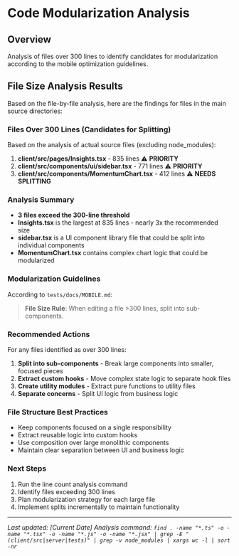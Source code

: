 
# Code Modularization Analysis

## Overview
Analysis of files over 300 lines to identify candidates for modularization according to the mobile optimization guidelines.

## File Size Analysis Results

Based on the file-by-file analysis, here are the findings for files in the main source directories:

### Files Over 300 Lines (Candidates for Splitting)

Based on the analysis of actual source files (excluding node_modules):

1. **client/src/pages/Insights.tsx** - 835 lines ⚠️ **PRIORITY**
2. **client/src/components/ui/sidebar.tsx** - 771 lines ⚠️ **PRIORITY** 
3. **client/src/components/MomentumChart.tsx** - 412 lines ⚠️ **NEEDS SPLITTING**

### Analysis Summary

- **3 files exceed the 300-line threshold**
- **Insights.tsx** is the largest at 835 lines - nearly 3x the recommended size
- **sidebar.tsx** is a UI component library file that could be split into individual components
- **MomentumChart.tsx** contains complex chart logic that could be modularized

### Modularization Guidelines

According to `tests/docs/MOBILE.md`:
> **File Size Rule**: When editing a file >300 lines, split into sub-components.

### Recommended Actions

For any files identified as over 300 lines:

1. **Split into sub-components** - Break large components into smaller, focused pieces
2. **Extract custom hooks** - Move complex state logic to separate hook files
3. **Create utility modules** - Extract pure functions to utility files
4. **Separate concerns** - Split UI logic from business logic

### File Structure Best Practices

- Keep components focused on a single responsibility
- Extract reusable logic into custom hooks
- Use composition over large monolithic components
- Maintain clear separation between UI and business logic

### Next Steps

1. Run the line count analysis command
2. Identify files exceeding 300 lines
3. Plan modularization strategy for each large file
4. Implement splits incrementally to maintain functionality

---

*Last updated: [Current Date]*
*Analysis command: `find . -name "*.ts" -o -name "*.tsx" -o -name "*.js" -o -name "*.jsx" | grep -E "(client/src|server|tests)" | grep -v node_modules | xargs wc -l | sort -nr`*
